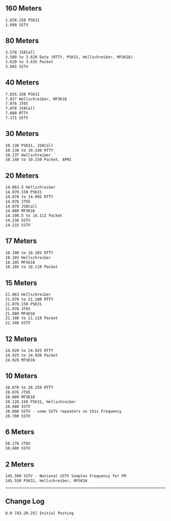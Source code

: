 ## 160 Meters

```apache
1.838.150 PSK31  
1.890 SSTV
```

## 80 Meters

```apache
3.578 JS8Call
3.580 to 3.620 Data (RTTY, PSK31, Hellschreiber, MFSK16)  
3.620 to 3.635 Packet  
3.845 SSTV   
```

## 40 Meters

```apache
7.035.150 PSK31  
7.037 Hellschreiber, MFSK16  
7.076 JT65  
7.078 JS8Call
7.080 RTTY  
7.171 SSTV   
```

## 30 Meters

```apache
10.130 PSK31, JS8Call  
10.130 to 10.140 RTTY  
10.137 Hellschreiber  
10.140 to 10.150 Packet, APRS   
```

## 20 Meters

```apache
14.063.5 Hellschreiber  
14.070.150 PSK31  
14.070 to 14.095 RTTY  
14.076 JT65  
14.078 JS8Call
14.080 MFSK16  
14.100.5 to 14.112 Packet  
14.230 SSTV  
14.233 SSTV  
```

## 17 Meters

```apache
18.100 to 18.105 RTTY  
18.103 Hellschreiber  
18.105 MFSK16  
18.105 to 18.110 Packet   
```

## 15 Meters

```apache
21.063 Hellschreiber  
21.070 to 21.100 RTTY  
21.070.150 PSK31   
21.076 JF65  
21.080 MFSK16  
21.100 to 21.110 Packet  
21.340 SSTV   
```

## 12 Meters

```apache
24.920 to 24.925 RTTY  
24.925 to 24.930 Packet  
24.929 MFSK16  
```

## 10 Meters

```apache
28.070 to 28.150 RTTY  
28.076 JT65  
28.080 MFSK16  
28.120.150 PSK31, Hellschreiber  
28.680 SSTV  
28.690 SSTV - some SSTV repeaters on this Frequency  
28.700 SSTV  
```

## 6 Meters

```apache
50.276 JT65  
50.680 SSTV   
```

## 2 Meters

```apache
145.500 SSTV - National SSTV Simplex Frequency for FM  
145.550 PSK31, Hellschreiber, MFSK16  
```


---
## Change Log
	0.0 [03.20.25] Initial Posting
